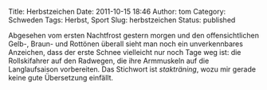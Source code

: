 Title: Herbstzeichen
Date: 2011-10-15 18:46
Author: tom
Category: Schweden
Tags: Herbst, Sport
Slug: herbstzeichen
Status: published

Abgesehen vom ersten Nachtfrost gestern morgen und den offensichtlichen
Gelb-, Braun- und Rottönen überall sieht man noch ein unverkennbares
Anzeichen, dass der erste Schnee vielleicht nur noch Tage weg ist: die
Rollskifahrer auf den Radwegen, die ihre Armmuskeln auf die
Langlaufsaison vorbereiten. Das Stichwort ist *stakträning*, wozu mir
gerade keine gute Übersetzung einfällt.

